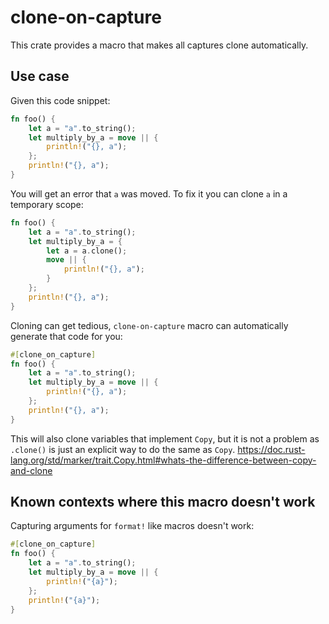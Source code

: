 # clone-on-capture

This crate provides a macro that makes all captures clone automatically.

## Use case

Given this code snippet:

```rust
fn foo() {
    let a = "a".to_string();
    let multiply_by_a = move || {
        println!("{}, a");
    };
    println!("{}, a");
}
```

You will get an error that `a` was moved.
To fix it you can clone `a` in a temporary scope:

```rust
fn foo() {
    let a = "a".to_string();
    let multiply_by_a = {
        let a = a.clone();
        move || {
            println!("{}, a");
        }
    };
    println!("{}, a");
}
```

Cloning can get tedious, `clone-on-capture` macro can automatically generate that code for you:

```rust
#[clone_on_capture]
fn foo() {
    let a = "a".to_string();
    let multiply_by_a = move || {
        println!("{}, a");
    };
    println!("{}, a");
}
```

This will also clone variables that implement `Copy`, but it is not a problem as `.clone()` is just an explicit way to do the same as `Copy`.
https://doc.rust-lang.org/std/marker/trait.Copy.html#whats-the-difference-between-copy-and-clone

## Known contexts where this macro doesn't work

Capturing arguments for `format!` like macros doesn't work: 

```rust
#[clone_on_capture]
fn foo() {
    let a = "a".to_string();
    let multiply_by_a = move || {
        println!("{a}");
    };
    println!("{a}");
}
```
